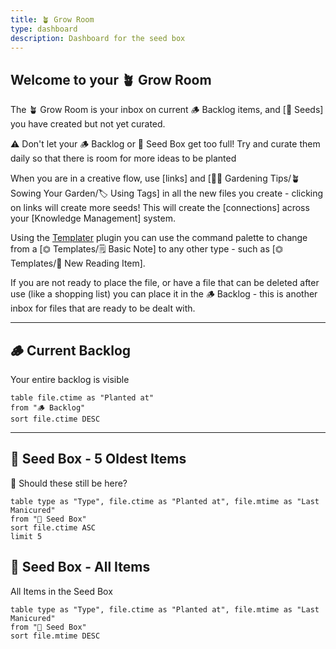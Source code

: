```yaml
---
title: 🪴 Grow Room
type: dashboard
description: Dashboard for the seed box
---
```


## Welcome to your 🪴 Grow Room

The 🪴 Grow Room is your inbox on current 🪵 Backlog items, and [🌱 Seeds] you have created but not yet curated.

⚠️ Don't let your 🪵 Backlog or 🌱 Seed Box get too full!  Try and curate them daily so that there is room for more ideas to be planted

When you are in a creative flow, use [links] and [👩‍🌾 Gardening Tips/🪴 Sowing Your Garden/🏷 Using Tags] in all the new files you create - clicking on links will create more seeds! This will create the [connections] across your [Knowledge Management] system.

Using the [Templater](https://github.com/SilentVoid13/Templater) plugin you can use the command palette to change from a [⏣ Templates/🗒 Basic Note] to any other type - such as [⏣ Templates/📙 New Reading Item].

If you are not ready to place the file, or have a file that can be deleted after use (like a shopping list) you can place it in the 🪵 Backlog - this is another inbox for files that are ready to be dealt with.

---

## 🪵 Current Backlog
Your entire backlog is visible
```dataview
table file.ctime as "Planted at" 
from "🪵 Backlog"
sort file.ctime DESC
```
---

## 🌱 Seed Box - 5 Oldest Items
🤨 Should these still be here?
```dataview
table type as "Type", file.ctime as "Planted at", file.mtime as "Last Manicured"
from "🌱 Seed Box"
sort file.ctime ASC
limit 5
```

## 🌱 Seed Box - All Items
All Items in the Seed Box
```dataview
table type as "Type", file.ctime as "Planted at", file.mtime as "Last Manicured"
from "🌱 Seed Box"
sort file.mtime DESC
```